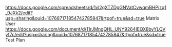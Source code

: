 https://docs.google.com/spreadsheets/d/1vl2gXTZDgGNVatCvwqmBHPjzq1_9JXk2/edit?usp=sharing&ouid=107687171854742785847&rtpof=true&sd=true   Matrix User
https://docs.google.com/document/d/11rJMngQHL_UNY9264IEQX8bvYLQVyf7c/edit?usp=sharing&ouid=107687171854742785847&rtpof=true&sd=true     Test Plan